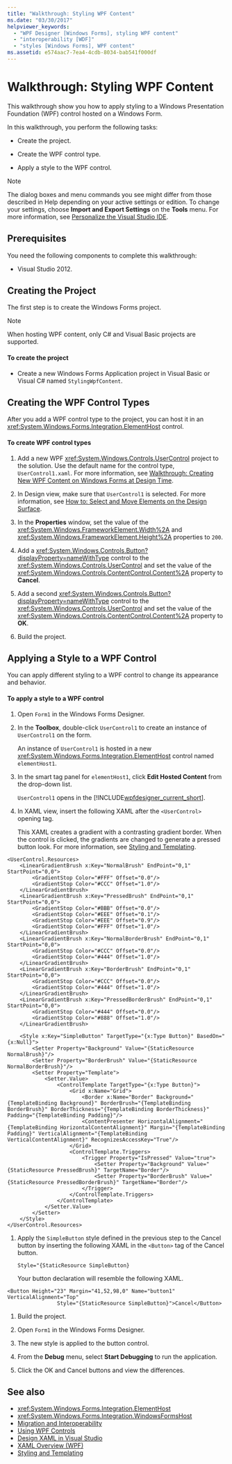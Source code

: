 ```yaml
---
title: "Walkthrough: Styling WPF Content"
ms.date: "03/30/2017"
helpviewer_keywords:
  - "WPF Designer [Windows Forms], styling WPF content"
  - "interoperability [WDF]"
  - "styles [Windows Forms], WPF content"
ms.assetid: e574aac7-7ea4-4cdb-8034-bab541f000df
---
```

# Walkthrough: Styling WPF Content
This walkthrough show you how to apply styling to a Windows Presentation Foundation (WPF) control hosted on a Windows Form.

 In this walkthrough, you perform the following tasks:

-   Create the project.

-   Create the WPF control type.

-   Apply a style to the WPF control.

> [!NOTE]
>  The dialog boxes and menu commands you see might differ from those described in Help depending on your active settings or edition. To change your settings, choose **Import and Export Settings** on the **Tools** menu. For more information, see [Personalize the Visual Studio IDE](/visualstudio/ide/personalizing-the-visual-studio-ide).  
  
## Prerequisites  
 You need the following components to complete this walkthrough:  
  
-   Visual Studio 2012.  
  
## Creating the Project  
 The first step is to create the Windows Forms project.  
  
> [!NOTE]
>  When hosting WPF content, only C# and Visual Basic projects are supported.  
  
#### To create the project  
  
-   Create a new Windows Forms Application project in Visual Basic or Visual C# named `StylingWpfContent`.  
  
## Creating the WPF Control Types  
 After you add a WPF control type to the project, you can host it in an <xref:System.Windows.Forms.Integration.ElementHost> control.  
  
#### To create WPF control types  
  
1.  Add a new WPF <xref:System.Windows.Controls.UserControl> project to the solution. Use the default name for the control type, `UserControl1.xaml`. For more information, see [Walkthrough: Creating New WPF Content on Windows Forms at Design Time](../../../../docs/framework/winforms/advanced/walkthrough-creating-new-wpf-content-on-windows-forms-at-design-time.md).  
  
2.  In Design view, make sure that `UserControl1` is selected. For more information, see [How to: Select and Move Elements on the Design Surface](https://msdn.microsoft.com/library/54cb70b6-b35b-46e4-a0cc-65189399c474).  
  
3.  In the **Properties** window, set the value of the <xref:System.Windows.FrameworkElement.Width%2A> and <xref:System.Windows.FrameworkElement.Height%2A> properties to `200`.  
  
4.  Add a <xref:System.Windows.Controls.Button?displayProperty=nameWithType> control to the <xref:System.Windows.Controls.UserControl> and set the value of the <xref:System.Windows.Controls.ContentControl.Content%2A> property to **Cancel**.  
  
5.  Add a second <xref:System.Windows.Controls.Button?displayProperty=nameWithType> control to the <xref:System.Windows.Controls.UserControl> and set the value of the <xref:System.Windows.Controls.ContentControl.Content%2A> property to **OK**.  
  
6.  Build the project.  
  
## Applying a Style to a WPF Control  
 You can apply different styling to a WPF control to change its appearance and behavior.  
  
#### To apply a style to a WPF control  
  
1.  Open `Form1` in the Windows Forms Designer.  
  
2.  In the **Toolbox**, double-click `UserControl1` to create an instance of `UserControl1` on the form.  
  
     An instance of `UserControl1` is hosted in a new <xref:System.Windows.Forms.Integration.ElementHost> control named `elementHost1`.  
  
3.  In the smart tag panel for `elementHost1`, click **Edit Hosted Content** from the drop-down list.  
  
     `UserControl1` opens in the [!INCLUDE[wpfdesigner_current_short](../../../../includes/wpfdesigner-current-short-md.md)].  
  
4.  In XAML view, insert the following XAML after the `<UserControl>` opening tag.  
  
     This XAML creates a gradient with a contrasting gradient border. When the control is clicked, the gradients are changed to generate a pressed button look. For more information, see [Styling and Templating](../../../../docs/framework/wpf/controls/styling-and-templating.md).  
  
```xaml  
<UserControl.Resources>  
    <LinearGradientBrush x:Key="NormalBrush" EndPoint="0,1" StartPoint="0,0">  
        <GradientStop Color="#FFF" Offset="0.0"/>  
        <GradientStop Color="#CCC" Offset="1.0"/>  
    </LinearGradientBrush>  
    <LinearGradientBrush x:Key="PressedBrush" EndPoint="0,1" StartPoint="0,0">  
        <GradientStop Color="#BBB" Offset="0.0"/>  
        <GradientStop Color="#EEE" Offset="0.1"/>  
        <GradientStop Color="#EEE" Offset="0.9"/>  
        <GradientStop Color="#FFF" Offset="1.0"/>  
    </LinearGradientBrush>  
    <LinearGradientBrush x:Key="NormalBorderBrush" EndPoint="0,1" StartPoint="0,0">  
        <GradientStop Color="#CCC" Offset="0.0"/>  
        <GradientStop Color="#444" Offset="1.0"/>  
    </LinearGradientBrush>  
    <LinearGradientBrush x:Key="BorderBrush" EndPoint="0,1" StartPoint="0,0">  
        <GradientStop Color="#CCC" Offset="0.0"/>  
        <GradientStop Color="#444" Offset="1.0"/>  
    </LinearGradientBrush>  
    <LinearGradientBrush x:Key="PressedBorderBrush" EndPoint="0,1" StartPoint="0,0">  
        <GradientStop Color="#444" Offset="0.0"/>  
        <GradientStop Color="#888" Offset="1.0"/>  
    </LinearGradientBrush>  
  
    <Style x:Key="SimpleButton" TargetType="{x:Type Button}" BasedOn="{x:Null}">  
        <Setter Property="Background" Value="{StaticResource NormalBrush}"/>  
        <Setter Property="BorderBrush" Value="{StaticResource NormalBorderBrush}"/>  
        <Setter Property="Template">  
            <Setter.Value>  
                <ControlTemplate TargetType="{x:Type Button}">  
                    <Grid x:Name="Grid">  
                        <Border x:Name="Border" Background="{TemplateBinding Background}" BorderBrush="{TemplateBinding BorderBrush}" BorderThickness="{TemplateBinding BorderThickness}" Padding="{TemplateBinding Padding}"/>  
                        <ContentPresenter HorizontalAlignment="{TemplateBinding HorizontalContentAlignment}" Margin="{TemplateBinding Padding}" VerticalAlignment="{TemplateBinding VerticalContentAlignment}" RecognizesAccessKey="True"/>  
                    </Grid>  
                    <ControlTemplate.Triggers>  
                        <Trigger Property="IsPressed" Value="true">  
                            <Setter Property="Background" Value="{StaticResource PressedBrush}" TargetName="Border"/>  
                            <Setter Property="BorderBrush" Value="{StaticResource PressedBorderBrush}" TargetName="Border"/>  
                        </Trigger>  
                    </ControlTemplate.Triggers>  
                </ControlTemplate>  
            </Setter.Value>  
        </Setter>  
    </Style>  
</UserControl.Resources>  
```  
  
1.  Apply the `SimpleButton` style defined in the previous step to the Cancel button by inserting the following XAML in the `<Button>` tag of the Cancel button.  
  
    ```  
    Style="{StaticResource SimpleButton}  
    ```  
  
     Your button declaration will resemble the following XAML.  
  
```xaml  
<Button Height="23" Margin="41,52,98,0" Name="button1" VerticalAlignment="Top"  
                Style="{StaticResource SimpleButton}">Cancel</Button>  
```  
  
1.  Build the project.  
  
2.  Open `Form1` in the Windows Forms Designer.  
  
3.  The new style is applied to the button control.  
  
4.  From the **Debug** menu, select **Start Debugging** to run the application.  
  
5.  Click the OK and Cancel buttons and view the differences.  
  
## See also
- <xref:System.Windows.Forms.Integration.ElementHost>
- <xref:System.Windows.Forms.Integration.WindowsFormsHost>
- [Migration and Interoperability](../../../../docs/framework/wpf/advanced/migration-and-interoperability.md)
- [Using WPF Controls](../../../../docs/framework/winforms/advanced/using-wpf-controls.md)
- [Design XAML in Visual Studio](/visualstudio/designers/designing-xaml-in-visual-studio)
- [XAML Overview (WPF)](../../../../docs/framework/wpf/advanced/xaml-overview-wpf.md)
- [Styling and Templating](../../../../docs/framework/wpf/controls/styling-and-templating.md)
